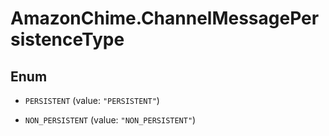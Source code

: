 # AmazonChime.ChannelMessagePersistenceType

## Enum


* `PERSISTENT` (value: `"PERSISTENT"`)

* `NON_PERSISTENT` (value: `"NON_PERSISTENT"`)


